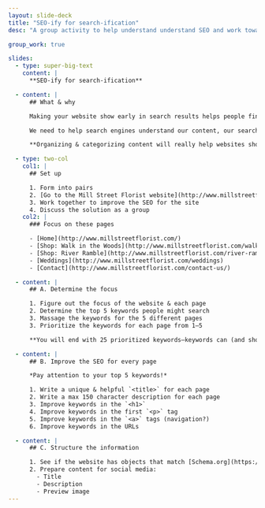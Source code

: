 ```yaml
---
layout: slide-deck
title: "SEO-ify for search-ification"
desc: "A group activity to help understand understand SEO and work towards organizing & categorizing content."

group_work: true

slides:
  - type: super-big-text
    content: |
      **SEO-ify for search-ification**

  - content: |
      ## What & why

      Making your website show early in search results helps people find you.

      We need to help search engines understand our content, our search keywords—and write content for human beings.

      **Organizing & categorizing content will really help websites show in search results.**

  - type: two-col
    col1: |
      ## Set up

      1. Form into pairs
      2. [Go to the Mill Street Florist website](http://www.millstreetflorist.com/)
      3. Work together to improve the SEO for the site
      4. Discuss the solution as a group
    col2: |
      ### Focus on these pages

      - [Home](http://www.millstreetflorist.com/)
      - [Shop: Walk in the Woods](http://www.millstreetflorist.com/walk-in-the-woods/)
      - [Shop: River Ramble](http://www.millstreetflorist.com/river-ramble/)
      - [Weddings](http://www.millstreetflorist.com/weddings)
      - [Contact](http://www.millstreetflorist.com/contact-us/)

  - content: |
      ## A. Determine the focus

      1. Figure out the focus of the website & each page
      2. Determine the top 5 keywords people might search
      3. Massage the keywords for the 5 different pages
      3. Prioritize the keywords for each page from 1–5

      **You will end with 25 prioritized keywords—keywords can (and should) repeat on pages**

  - content: |
      ## B. Improve the SEO for every page

      *Pay attention to your top 5 keywords!*

      1. Write a unique & helpful `<title>` for each page
      2. Write a max 150 character description for each page
      3. Improve keywords in the `<h1>`
      4. Improve keywords in the first `<p>` tag
      5. Improve keywords in the `<a>` tags (navigation?)
      6. Improve keywords in the URLs

  - content: |
      ## C. Structure the information

      1. See if the website has objects that match [Schema.org](https://schema.org/docs/full.html)—and quickly outline the important information
      2. Prepare content for social media:
        - Title
        - Description
        - Preview image
---
```

